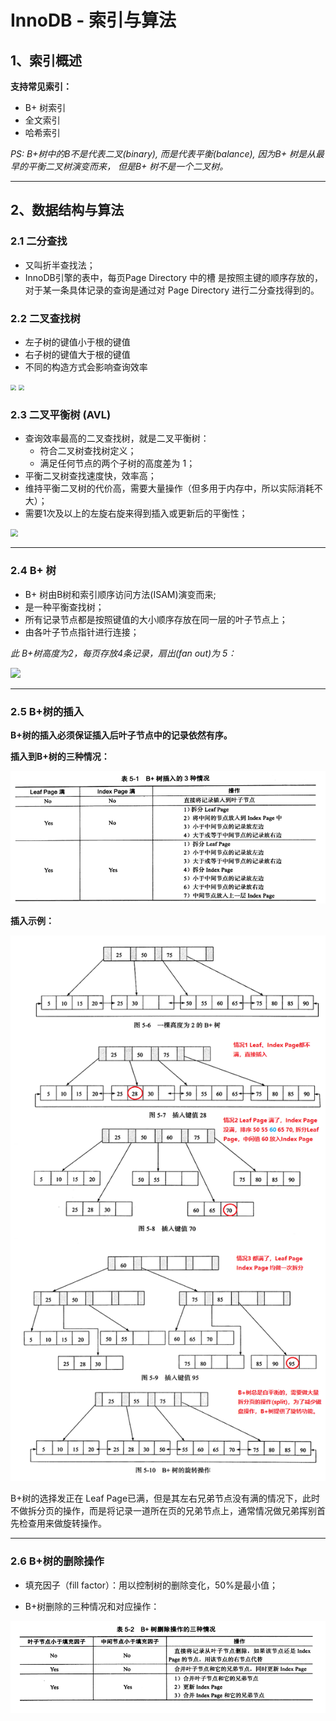 # InnoDB - 索引与算法

## 1、索引概述

**支持常见索引：**

* B+ 树索引
* 全文索引
* 哈希索引

*PS: B+树中的B不是代表二叉(binary), 而是代表平衡(balance), 因为B+ 树是从最早的平衡二叉树演变而来， 但是B+ 树不是一个二叉树。*

***

## 2、数据结构与算法

### 2.1  二分查找

* 又叫折半查找法；
* InnoDB引擎的表中，每页Page Directory 中的槽 是按照主键的顺序存放的，对于某一条具体记录的查询是通过对 Page Directory 进行二分查找得到的。

### 2.2  二叉查找树

* 左子树的键值小于根的键值
* 右子树的键值大于根的键值
* 不同的构造方式会影响查询效率

<img src="E:\cmder\A_CS_NOTES\CS_Notes\MySQL_InnoDB\二叉查找树(1).png" style="zoom:55%;" />  <img src="E:\cmder\A_CS_NOTES\CS_Notes\MySQL_InnoDB\二叉查找树(2).png" style="zoom:55%;" />

### 2.3  二叉平衡树  (AVL)

* 查询效率最高的二叉查找树，就是二叉平衡树：
  * 符合二叉树查找树定义；
  * 满足任何节点的两个子树的高度差为 1；
* 平衡二叉树查找速度快，效率高；
* 维持平衡二叉树的代价高，需要大量操作（但多用于内存中，所以实际消耗不大）；
* 需要1次及以上的左旋右旋来得到插入或更新后的平衡性；

<img src="E:\cmder\A_CS_NOTES\CS_Notes\MySQL_InnoDB\平衡二叉树的平衡操作.png" style="zoom:75%;" />

***

### 2.4 B+ 树

* B+ 树由B树和索引顺序访问方法(ISAM)演变而来;
* 是一种平衡查找树；
* 所有记录节点都是按照键值的大小顺序存放在同一层的叶子节点上；
* 由各叶子节点指针进行连接；

*此 B+树高度为2，每页存放4条记录，扇出(fan out)为 5：*

![](B+树.png)

***

### 2.5 B+树的插入

**B+树的插入必须保证插入后叶子节点中的记录依然有序。**

**插入到B+树的三种情况：**

![](B+树插入的三种情况.png)

**插入示例：**

![](B+树插入和旋转.png)

B+树的选择发正在 Leaf Page已满，但是其左右兄弟节点没有满的情况下，此时不做拆分页的操作，而是将记录一道所在页的兄弟节点上，通常情况做兄弟挥别首先检查用来做旋转操作。

***

### 2.6 B+树的删除操作

* 填充因子（fill factor）：用以控制树的删除变化，50%是最小值；

* B+树删除的三种情况和对应操作：

![](B+树删除的三种情况.png)